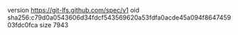 version https://git-lfs.github.com/spec/v1
oid sha256:c79d0a0543606d34fdcf543569620a53fdfa0acde45a094f864745903fdc0fca
size 7943
